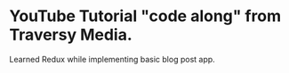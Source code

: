 # YouTube Tutorial "code along" from Traversy Media. 

Learned Redux while implementing basic blog post app.
